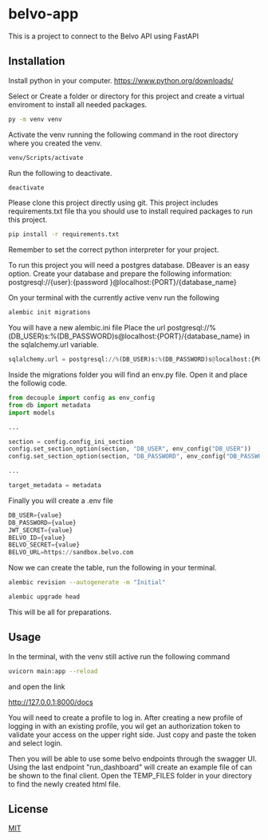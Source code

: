 # belvo-app
This is a project to connect to the Belvo API using FastAPI

## Installation

Install python in your computer.
https://www.python.org/downloads/

Select or Create a folder or directory for this project and create a virtual enviroment to install all needed packages.

```bash
py -m venv venv
```

Activate the venv running the following command in the root directory where you created the venv.

```bash
venv/Scripts/activate
```

Run the following to deactivate.

```bash
deactivate
```

Please clone this project directly using git.
This project includes requirements.txt file tha you should use to install required packages to run this project.

```bash
pip install -r requirements.txt
```

Remember to set the correct python interpreter for your project.

To run this project you will need a postgres database. DBeaver is an easy option.
Create your database and prepare the following information:
postgresql://{user}:{password }@localhost:{PORT}/{database_name}

On your terminal with the currently active venv run the following

```bash
alembic init migrations
```

You will have a new alembic.ini file
Place the url postgresql://%(DB_USER)s:%(DB_PASSWORD)s@localhost:{PORT}/{database_name} in the sqlalchemy.url variable.

```python
sqlalchemy.url = postgresql://%(DB_USER)s:%(DB_PASSWORD)s@localhost:{PORT}/{database_name}
```

Inside the migrations folder you will find an env.py file. Open it and place the followig code.

```python
from decouple import config as env_config
from db import metadata
import models

...

section = config.config_ini_section
config.set_section_option(section, "DB_USER", env_config("DB_USER"))
config.set_section_option(section, "DB_PASSWORD", env_config("DB_PASSWORD"))

...

target_metadata = metadata

``` 

Finally you will create a .env file

```python
DB_USER={value}
DB_PASSWORD={value}
JWT_SECRET={value}
BELVO_ID={value}
BELVO_SECRET={value}
BELVO_URL=https://sandbox.belvo.com
```

Now we can create the table, run the following in your terminal.

```bash
alembic revision --autogenerate -m "Initial"
```

```bash
alembic upgrade head
```

This will be all for preparations.

## Usage

In the terminal, with the venv still active run the following command

```bash
uvicorn main:app --reload
```

and open the link

http://127.0.0.1:8000/docs

You will need to create a profile to log in. After creating a new profile of logging in with an existing profile, you wil get an authorization token to validate your access on the upper right side. Just copy and paste the token and select login.

Then you will be able to use some belvo endpoints through the swagger UI.
Using the last endpoint "run_dashboard" will create an example file of can be shown to the final client. Open the TEMP_FILES folder in your directory to find the newly created html file.

## License
[MIT](https://choosealicense.com/licenses/mit/)
